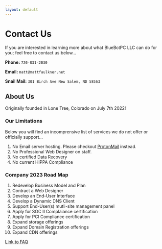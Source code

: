 ```yaml
---
layout: default
---
```

# Contact Us

If you are interested in learning more about what BlueBotPC LLC can do for you; feel free to contact us below...

**Phone:** ```720-831-2030```

**Email:** ```matt@mattfaulkner.net```

**Snail Mail:** ```301 Birch Ave New Salem, ND 58563```

## About Us

Originally founded in Lone Tree, Colorado on July 7th 2022!

### Our Limitations

Below you will find an incomprensive list of services we do not offer or officially support...

1. No Email server hosting. Please checkout [ProtonMail](https://account.proton.me/refer-a-friend?referrer=9E1AC5Q1T3Z0) instead.
2. No Professional Web Designer on staff.
3. No certified Data Recovery
4. No current HIPPA Compliance

### Company 2023 Road Map

1. Redevelop Business Model and Plan
2. Contract a Web Designer
3. Develop an End-User Interface
4. Develop a Dynamic DNS Client
5. Support End-User(s) mutli-site management panel
6. Apply for SOC II Complaiance certification
7. Apply for PCI Compliance certification
8. Expand storage offerings
9. Expand Domain Registration offerings
10. Expand CDN offerings

[Link to FAQ](https://bluebotpc.github.io/pages/faq)
